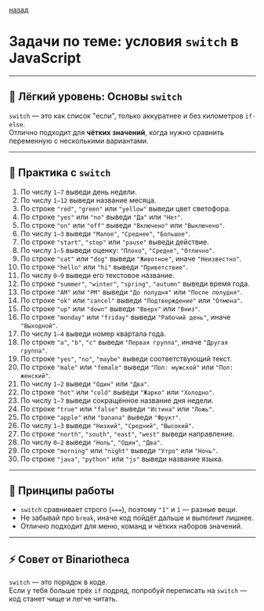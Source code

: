 [назад](pages/menuGitHub.md)

# Задачи по теме: условия `switch` в JavaScript

---

## 🧱 Лёгкий уровень: Основы `switch`

`switch` — это как список "если", только аккуратнее и без километров `if-else`.  
Отлично подходит для **чётких значений**, когда нужно сравнить переменную с несколькими вариантами.

---

## 🔄 Практика с `switch`

1. По числу `1–7` выведи день недели.  
2. По числу `1–12` выведи название месяца.  
3. По строке `"red"`, `"green"` или `"yellow"` выведи цвет светофора.  
4. По строке `"yes"` или `"no"` выведи `"Да"` или `"Нет"`.  
5. По строке `"on"` или `"off"` выведи `"Включено"` или `"Выключено"`.  
6. По числу `1–3` выведи `"Малое"`, `"Среднее"`, `"Большое"`.  
7. По строке `"start"`, `"stop"` или `"pause"` выведи действие.  
8. По числу `1–5` выведи оценку: `"Плохо"`, `"Средне"`, `"Отлично"`.  
9. По строке `"cat"` или `"dog"` выведи `"Животное"`, иначе `"Неизвестно"`.  
10. По строке `"hello"` или `"hi"` выведи `"Приветствие"`.  
11. По числу `0–9` выведи его текстовое название.  
12. По строке `"summer"`, `"winter"`, `"spring"`, `"autumn"` выведи время года.  
13. По строке `"AM"` или `"PM"` выведи `"До полудня"` или `"После полудня"`.  
14. По строке `"ok"` или `"cancel"` выведи `"Подтверждение"` или `"Отмена"`.  
15. По строке `"up"` или `"down"` выведи `"Вверх"` или `"Вниз"`.  
16. По строке `"monday"` или `"friday"` выведи `"Рабочий день"`, иначе `"Выходной"`.  
17. По числу `1–4` выведи номер квартала года.  
18. По строке `"a"`, `"b"`, `"c"` выведи `"Первая группа"`, иначе `"Другая группа"`.  
19. По строке `"yes"`, `"no"`, `"maybe"` выведи соответствующий текст.  
20. По строке `"male"` или `"female"` выведи `"Пол: мужской"` или `"Пол: женский"`.  
21. По числу `1–2` выведи `"Один"` или `"Два"`.  
22. По строке `"hot"` или `"cold"` выведи `"Жарко"` или `"Холодно"`.  
23. По числу `1–7` выведи сокращённое название дня недели.  
24. По строке `"true"` или `"false"` выведи `"Истина"` или `"Ложь"`.  
25. По строке `"apple"` или `"banana"` выведи `"Фрукт"`.  
26. По числу `1–3` выведи `"Низкий"`, `"Средний"`, `"Высокий"`.  
27. По строке `"north"`, `"south"`, `"east"`, `"west"` выведи направление.  
28. По числу `0–2` выведи `"Ноль"`, `"Один"`, `"Два"`.  
29. По строке `"morning"` или `"night"` выведи `"Утро"` или `"Ночь"`.  
30. По строке `"java"`, `"python"` или `"js"` выведи название языка.

---

## 🧠 Принципы работы

- `switch` сравнивает строго (`===`), поэтому `"1"` и `1` — разные вещи.  
- Не забывай про `break`, иначе код пойдёт дальше и выполнит лишнее.  
- Отлично подходит для меню, команд и чётких наборов значений.

---

## ⚡ Совет от Binariotheca

`switch` — это порядок в коде.  
Если у тебя больше трёх `if` подряд, попробуй переписать на `switch` — код станет чище и легче читать.
